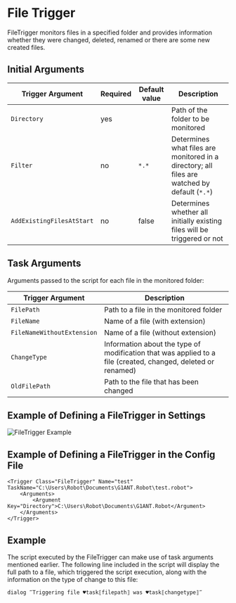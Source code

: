 # File Trigger

FileTrigger monitors files in a specified folder and provides information whether they were changed, deleted, renamed or there are some new created files.

## Initial Arguments

| Trigger Argument | Required | Default value | Description |
| -------- | ---- | -------- | ------------- |
| `Directory` | yes |  | Path of the folder to be monitored |
| `Filter` | no |  `*.*` | Determines what files are monitored in a directory; all files are watched by default (`*.*`) |
| `AddExistingFilesAtStart` | no | false | Determines whether all initially existing files will be triggered or not |

## Task Arguments

Arguments passed to the script for each file in the monitored folder:

| Trigger Argument | Description |
| -------- | ---- |
| `FilePath` | Path to a file in the monitored folder |
| `FileName` | Name of a file (with extension) |
| `FileNameWithoutExtension` | Name of a file (without extension) |
| `ChangeType` | Information about the type of modification that was applied to a file (created, changed, deleted or renamed) |
| `OldFilePath` | Path to the file that has been changed |

## Example of Defining a FileTrigger in Settings

![FileTrigger Example](https://manual.g1ant.com/link/G1ANT.Manual/-assets/filetriggerexample.png)

## Example of Defining a FileTrigger in the Config File

```G1ANT
<Trigger Class="FileTrigger" Name="test" TaskName="C:\Users\Robot\Documents\G1ANT.Robot\test.robot">
	<Arguments>
		<Argument Key="Directory">C:\Users\Robot\Documents\G1ANT.Robot</Argument>
	</Arguments>
</Trigger> 
```

## Example

The script executed by the FileTrigger can make use of task arguments mentioned earlier. The following line included in the script will display the full path to a file, which triggered the script execution, along with the information on the type of change to this file:

```G1ANT
dialog ‴Triggering file ♥task⟦filepath⟧ was ♥task⟦changetype⟧‴
```

